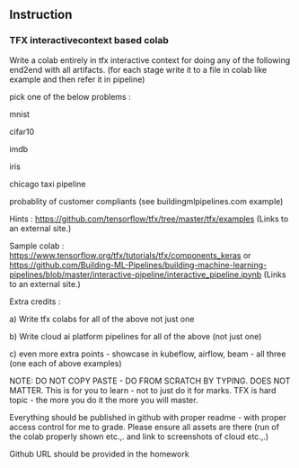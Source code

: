 ## Instruction

### TFX interactivecontext based colab

Write a colab entirely in tfx interactive context for doing any of the following end2end with all artifacts. (for each stage write it to a file in colab like example and then refer it in pipeline)

 

pick one of the below problems : 

mnist

cifar10

imdb

iris

chicago taxi pipeline

probablity of customer compliants (see buildingmlpipelines.com example)

Hints : https://github.com/tensorflow/tfx/tree/master/tfx/examples (Links to an external site.)

Sample colab : https://www.tensorflow.org/tfx/tutorials/tfx/components_keras  or https://github.com/Building-ML-Pipelines/building-machine-learning-pipelines/blob/master/interactive-pipeline/interactive_pipeline.ipynb (Links to an external site.)

 

Extra credits :

a) Write tfx colabs for all of the above not just one

b) Write cloud ai platform pipelines for all of the above (not just one)

c) even more extra points - showcase in kubeflow, airflow, beam - all three (one each of above examples)

 

NOTE: DO NOT COPY PASTE - DO FROM SCRATCH BY TYPING. DOES NOT MATTER. This is for you to learn - not to just do it for marks. TFX is hard topic - the more you do it the more you will master.

 

 

Everything should be published in github with proper readme - with proper access control for me to grade. Please ensure all assets are there (run of the colab properly shown etc.,. and link to screenshots of cloud etc.,.)

 

Github URL should be provided in the homework